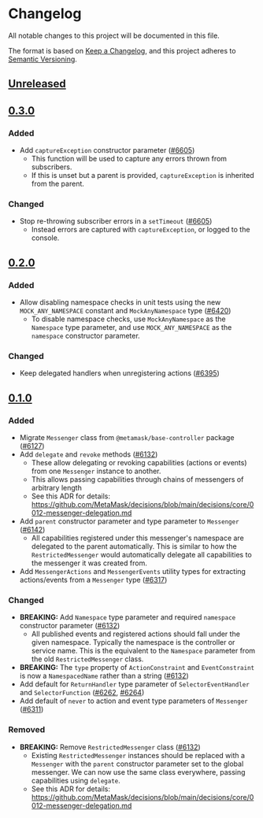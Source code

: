 # Changelog

All notable changes to this project will be documented in this file.

The format is based on [Keep a Changelog](https://keepachangelog.com/en/1.0.0/),
and this project adheres to [Semantic Versioning](https://semver.org/spec/v2.0.0.html).

## [Unreleased]

## [0.3.0]

### Added

- Add `captureException` constructor parameter ([#6605](https://github.com/MetaMask/core/pull/6605))
  - This function will be used to capture any errors thrown from subscribers.
  - If this is unset but a parent is provided, `captureException` is inherited from the parent.

### Changed

- Stop re-throwing subscriber errors in a `setTimeout` ([#6605](https://github.com/MetaMask/core/pull/6605))
  - Instead errors are captured with `captureException`, or logged to the console.

## [0.2.0]

### Added

- Allow disabling namespace checks in unit tests using the new `MOCK_ANY_NAMESPACE` constant and `MockAnyNamespace` type ([#6420](https://github.com/MetaMask/core/pull/6420))
  - To disable namespace checks, use `MockAnyNamespace` as the `Namespace` type parameter, and use `MOCK_ANY_NAMESPACE` as the `namespace` constructor parameter.

### Changed

- Keep delegated handlers when unregistering actions ([#6395](https://github.com/MetaMask/core/pull/6395))

## [0.1.0]

### Added

- Migrate `Messenger` class from `@metamask/base-controller` package ([#6127](https://github.com/MetaMask/core/pull/6127))
- Add `delegate` and `revoke` methods ([#6132](https://github.com/MetaMask/core/pull/6132))
  - These allow delegating or revoking capabilities (actions or events) from one `Messenger` instance to another.
  - This allows passing capabilities through chains of messengers of arbitrary length
  - See this ADR for details: https://github.com/MetaMask/decisions/blob/main/decisions/core/0012-messenger-delegation.md
- Add `parent` constructor parameter and type parameter to `Messenger` ([#6142](https://github.com/MetaMask/core/pull/6142))
  - All capabilities registered under this messenger's namespace are delegated to the parent automatically. This is similar to how the `RestrictedMessenger` would automatically delegate all capabilities to the messenger it was created from.
- Add `MessengerActions` and `MessengerEvents` utility types for extracting actions/events from a `Messenger` type ([#6317](https://github.com/MetaMask/core/pull/6317))

### Changed

- **BREAKING:** Add `Namespace` type parameter and required `namespace` constructor parameter ([#6132](https://github.com/MetaMask/core/pull/6132))
  - All published events and registered actions should fall under the given namespace. Typically the namespace is the controller or service name. This is the equivalent to the `Namespace` parameter from the old `RestrictedMessenger` class.
- **BREAKING:** The `type` property of `ActionConstraint` and `EventConstraint` is now a `NamespacedName` rather than a string ([#6132](https://github.com/MetaMask/core/pull/6132))
- Add default for `ReturnHandler` type parameter of `SelectorEventHandler` and `SelectorFunction` ([#6262](https://github.com/MetaMask/core/pull/6262), [#6264](https://github.com/MetaMask/core/pull/6264))
- Add default of `never` to action and event type parameters of `Messenger` ([#6311](https://github.com/MetaMask/core/pull/6311))

### Removed

- **BREAKING:** Remove `RestrictedMessenger` class ([#6132](https://github.com/MetaMask/core/pull/6132))
  - Existing `RestrictedMessenger` instances should be replaced with a `Messenger` with the `parent` constructor parameter set to the global messenger. We can now use the same class everywhere, passing capabilities using `delegate`.
  - See this ADR for details: https://github.com/MetaMask/decisions/blob/main/decisions/core/0012-messenger-delegation.md

[Unreleased]: https://github.com/MetaMask/core/compare/@metamask/messenger@0.3.0...HEAD
[0.3.0]: https://github.com/MetaMask/core/compare/@metamask/messenger@0.2.0...@metamask/messenger@0.3.0
[0.2.0]: https://github.com/MetaMask/core/compare/@metamask/messenger@0.1.0...@metamask/messenger@0.2.0
[0.1.0]: https://github.com/MetaMask/core/releases/tag/@metamask/messenger@0.1.0
